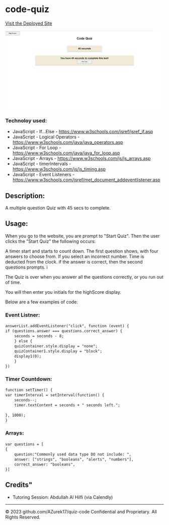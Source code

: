 # code-quiz

[Visit the Deployed Site](https://azurek17.github.io/code-quiz/)

![code-quiz](Screenshot.png)

### Technoloy used:
* JavaScript - If...Else - https://www.w3schools.com/jsref/jsref_if.asp
* JavaScript - Logical Operators - https://www.w3schools.com/java/java_operators.asp
* JavaScript - For Loop - https://www.w3schools.com/java/java_for_loop.asp
* JavaScript - Arrays - https://www.w3schools.com/js/js_arrays.asp
* JavaScript - timerIntervals - https://www.w3schools.com/js/js_timing.asp
* JavaScript - Event Listeners - https://www.w3schools.com/jsref/met_document_addeventlistener.asp



## Description:

A multiple question Quiz with 45 secs to complete.



## Usage:

When you go to the website, you are prompt to "Start Quiz".  Then the user clicks the "Start Quiz" the following occurs:

A timer start and starts to count down.  The first question shows, with four answers to choose from.  If you select an incorrect number. Time is deducted from the clock.
if the answer is correct, then the second questions prompts.  i

The Quiz is over when you answer all the questions correctly, or you run out of time.

You will then enter you initials for the highScore display.


Below are a few examples of code:


### Event Listner:


    answerList.addEventListener("click", function (event) {
    if (questions.answer === questions.correct_answer) {  
        seconds = seconds - 8;
        } else { 
        quizContainer.style.display = "none";
        quizContainer1.style.display = "block";
        display1(0);
        } 
    })


### Timer Countdown:


    function setTimer() {
    var timerInterval = setInterval(function() {
        seconds--;
        timer.textContent = seconds + " seconds left.";

    }, 1000);      
    }



### Arrays:


    var questions = [
    {
        question:"Commonly used data type DO not include: ",
        answer: ["strings", "booleans", "alerts", "numbers"], 
        correct_answer: "booleans",
    }]



## Credits"
* Tutoring Session: Abdullah Al Hilfi (via Calendly)

----------------------------------------------------------------------------------
© 2023 github.com/AZurek17/quiz-code Confidential and Proprietary. All Rights Reserved.

